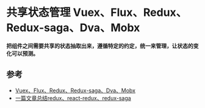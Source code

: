 # 共享状态管理 Vuex、Flux、Redux、Redux-saga、Dva、Mobx

**把组件之间需要共享的状态抽取出来，遵循特定的约定，统一来管理，让状态的变化可以预测。**


## 参考

- [Vuex、Flux、Redux、Redux-saga、Dva、Mobx](https://zhuanlan.zhihu.com/p/53599723)
- [一篇文章总结redux、react-redux、redux-saga](https://juejin.im/post/5ce0ae0c5188252f5e019c2c)